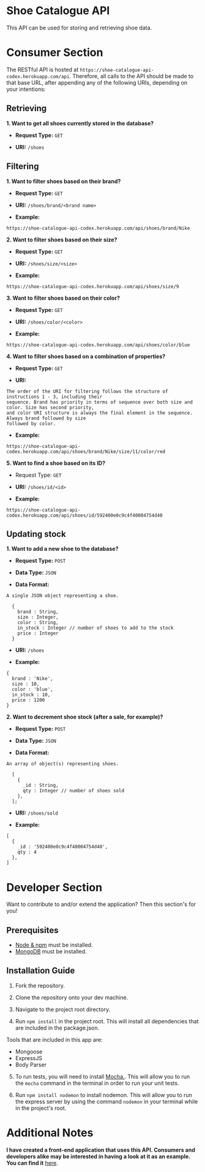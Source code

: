 # Shoe Catalogue API

This API can be used for storing and retrieving shoe data.

# Consumer Section

The RESTful API is hosted at ` https://shoe-catalogue-api-codex.herokuapp.com/api `. Therefore, all calls to the API
should be made to that base URL, after appending any of the following URIs, depending on your intentions:

## Retrieving

__1. Want to get all shoes currently stored in the database?__
  * __Request Type:__ ` GET `
  
  * __URI:__ ` /shoes `
  
## Filtering
  
__1. Want to filter shoes based on their brand?__
  * __Request Type:__ ` GET `
  
  * __URI:__ ` /shoes/brand/<brand name> `
  
  * __Example:__ 
  ```
  https://shoe-catalogue-api-codex.herokuapp.com/api/shoes/brand/Nike
  ```
  
__2. Want to filter shoes based on their size?__
  * __Request Type:__ ` GET `
  
  * __URI:__ ` /shoes/size/<size> `
  
  * __Example:__ 
  ```
  https://shoe-catalogue-api-codex.herokuapp.com/api/shoes/size/9
  ```
  
__3. Want to filter shoes based on their color?__
  * __Request Type:__ ` GET `
  
  * __URI:__ ` /shoes/color/<color> `
  
  * __Example:__ 
  ```
  https://shoe-catalogue-api-codex.herokuapp.com/api/shoes/color/blue
  ```
  
__4. Want to filter shoes based on a combination of properties?__
  * __Request Type:__ ` GET `
  
  * __URI:__ 
  ```
  The order of the URI for filtering follows the structure of instructions 1 - 3, including their
  sequence. Brand has priority in terms of sequence over both size and color. Size has second priority, 
  and color URI structure is always the final element in the sequence. Always brand followed by size
  followed by color.
  ```
  
  * __Example:__ 
  ```
  https://shoe-catalogue-api-codex.herokuapp.com/api/shoes/brand/Nike/size/11/color/red 
  ```
  
__5. Want to find a shoe based on its ID?__
  * Request Type: ` GET `
  
  * __URI:__ ` /shoes/id/<id> `
  
  * __Example:__ 
  ```
  https://shoe-catalogue-api-codex.herokuapp.com/api/shoes/id/592400e0c9c4f40004754d40
  ```
## Updating stock

__1. Want to add a new shoe to the database?__
  * __Request Type:__ ` POST `
  
  * __Data Type:__ ` JSON `
  
  * __Data Format:__
  ```
  A single JSON object representing a shoe.
  
    {
      brand : String,
      size : Integer,
      color : String,
      in_stock : Integer // number of shoes to add to the stock
      price : Integer
    }
  ```
  * __URI:__ ` /shoes `
  
  * __Example:__ 
  ```
  {
    brand : 'Nike',
    size : 10,
    color : 'blue',
    in_stock : 10,
    price : 1200
  }
  ```
  
__2. Want to decrement shoe stock (after a sale, for example)?__

  * __Request Type:__ ` POST `
  
  * __Data Type:__ ` JSON `
  
  * __Data Format:__
  ```
  An array of object(s) representing shoes.
  
    [
      {       
        _id : String,
        qty : Integer // number of shoes sold
      },
    ];
  ```
  * __URI:__ ` /shoes/sold `
  
  * __Example:__ 
  ```
  [
    {
      _id : '592400e0c9c4f40004754d40',
      qty : 4
    },
  ]
  ```
  
# Developer Section

Want to contribute to and/or extend the application? Then this section's for you!


## Prerequisites

* [Node & npm](https://nodejs.org/en/) must be installed.
* [MongoDB](https://docs.mongodb.com/manual/administration/install-community/) must be installed.

## Installation Guide

1. Fork the repository.

2. Clone the repository onto your dev machine.

3. Navigate to the project root directory.

4. Run ``` npm install ``` in the project root. This will install all dependencies that are included in the package.json.

  Tools that are included in this app are:
  * Mongoose
  * ExpressJS
  * Body Parser

5. To run tests, you will need to install [Mocha.](https://mochajs.org/#installation). This will allow you to run the ` mocha `
command in the terminal in order to run your unit tests.

6. Run ``` npm install nodemon ``` to install nodemon. This will allow you to run the express server by using the command 
` nodemon ` in your terminal while in the project's root.


# Additional Notes

__I have created a front-end application that uses this API. Consumers and developers alike may be interested in having a look at it as an example. You can find it__ [here](https://github.com/ggsbv/shoe-catalogue-api-frontend).
